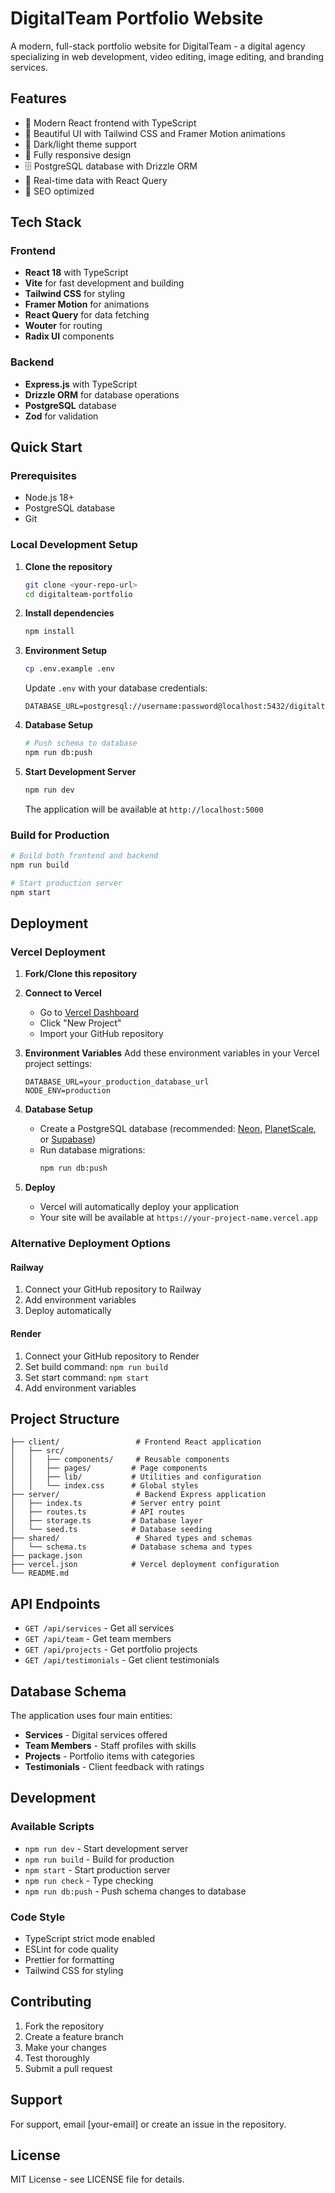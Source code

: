 # DigitalTeam Portfolio Website

A modern, full-stack portfolio website for DigitalTeam - a digital agency specializing in web development, video editing, image editing, and branding services.

## Features

- 🚀 Modern React frontend with TypeScript
- 🎨 Beautiful UI with Tailwind CSS and Framer Motion animations
- 🌙 Dark/light theme support
- 📱 Fully responsive design
- 🗄️ PostgreSQL database with Drizzle ORM
- 🔄 Real-time data with React Query
- 🎯 SEO optimized

## Tech Stack

### Frontend
- **React 18** with TypeScript
- **Vite** for fast development and building
- **Tailwind CSS** for styling
- **Framer Motion** for animations
- **React Query** for data fetching
- **Wouter** for routing
- **Radix UI** components

### Backend
- **Express.js** with TypeScript
- **Drizzle ORM** for database operations
- **PostgreSQL** database
- **Zod** for validation

## Quick Start

### Prerequisites
- Node.js 18+ 
- PostgreSQL database
- Git

### Local Development Setup

1. **Clone the repository**
   ```bash
   git clone <your-repo-url>
   cd digitalteam-portfolio
   ```

2. **Install dependencies**
   ```bash
   npm install
   ```

3. **Environment Setup**
   ```bash
   cp .env.example .env
   ```
   
   Update `.env` with your database credentials:
   ```env
   DATABASE_URL=postgresql://username:password@localhost:5432/digitalteam_db
   ```

4. **Database Setup**
   ```bash
   # Push schema to database
   npm run db:push
   ```

5. **Start Development Server**
   ```bash
   npm run dev
   ```
   
   The application will be available at `http://localhost:5000`

### Build for Production

```bash
# Build both frontend and backend
npm run build

# Start production server
npm start
```

## Deployment

### Vercel Deployment

1. **Fork/Clone this repository**

2. **Connect to Vercel**
   - Go to [Vercel Dashboard](https://vercel.com/dashboard)
   - Click "New Project"
   - Import your GitHub repository

3. **Environment Variables**
   Add these environment variables in your Vercel project settings:
   ```
   DATABASE_URL=your_production_database_url
   NODE_ENV=production
   ```

4. **Database Setup**
   - Create a PostgreSQL database (recommended: [Neon](https://neon.tech/), [PlanetScale](https://planetscale.com/), or [Supabase](https://supabase.com/))
   - Run database migrations:
     ```bash
     npm run db:push
     ```

5. **Deploy**
   - Vercel will automatically deploy your application
   - Your site will be available at `https://your-project-name.vercel.app`

### Alternative Deployment Options

#### Railway
1. Connect your GitHub repository to Railway
2. Add environment variables
3. Deploy automatically

#### Render
1. Connect your GitHub repository to Render
2. Set build command: `npm run build`
3. Set start command: `npm start`
4. Add environment variables

## Project Structure

```
├── client/                 # Frontend React application
│   ├── src/
│   │   ├── components/     # Reusable components
│   │   ├── pages/         # Page components
│   │   ├── lib/           # Utilities and configuration
│   │   └── index.css      # Global styles
├── server/                 # Backend Express application
│   ├── index.ts           # Server entry point
│   ├── routes.ts          # API routes
│   ├── storage.ts         # Database layer
│   └── seed.ts            # Database seeding
├── shared/                 # Shared types and schemas
│   └── schema.ts          # Database schema and types
├── package.json
├── vercel.json            # Vercel deployment configuration
└── README.md
```

## API Endpoints

- `GET /api/services` - Get all services
- `GET /api/team` - Get team members  
- `GET /api/projects` - Get portfolio projects
- `GET /api/testimonials` - Get client testimonials

## Database Schema

The application uses four main entities:
- **Services** - Digital services offered
- **Team Members** - Staff profiles with skills
- **Projects** - Portfolio items with categories
- **Testimonials** - Client feedback with ratings

## Development

### Available Scripts

- `npm run dev` - Start development server
- `npm run build` - Build for production
- `npm start` - Start production server
- `npm run check` - Type checking
- `npm run db:push` - Push schema changes to database

### Code Style

- TypeScript strict mode enabled
- ESLint for code quality
- Prettier for formatting
- Tailwind CSS for styling

## Contributing

1. Fork the repository
2. Create a feature branch
3. Make your changes
4. Test thoroughly
5. Submit a pull request

## Support

For support, email [your-email] or create an issue in the repository.

## License

MIT License - see LICENSE file for details.